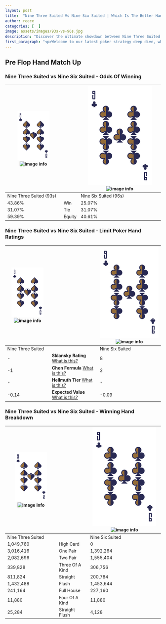 ```yaml
---
layout: post
title:  "Nine Three Suited Vs Nine Six Suited | Which Is The Better Hand In Poker? A Complete Guide"
author: reece
categories: [  ]
image: assets/images/93s-vs-96s.jpg
description: "Discover the ultimate showdown between Nine Three Suited and Nine Six Suited in poker! Uncover the odds, strategies, and scenarios where one hand triumphs over the other. Get ready to up your poker game with this thrilling analysis."
first_paragraph: "<p>Welcome to our latest poker strategy deep dive, where we're pitting two distinct hands against each other in a high-stakes showdown: Nine Three Suited vs Nine Six Suited.</p><p>In the dynamic world of poker, every decision counts, and knowing which hand holds the upper hand is key to your success at the table.</p><p>In this article, we'll dissect these two hands, explore the scenarios where one dominates the other, and equip you with the knowledge to make strategic choices that can tip the odds in your favor.</p><p>Get ready to unravel the intriguing dynamics of these poker hands and elevate your game to new heights.</p>"
---
```




[comment]: # (sp0)

## Pre Flop Hand Match Up

<div class="table hand-ratings" markdown="1"> 



### Nine Three Suited vs Nine Six Suited - Odds Of Winning


    
| ![image info](assets/images/hand1/9.png) ![image info](assets/images/hand1/3s.png) |  | ![image info](assets/images/hand2/9.png) ![image info](assets/images/hand2/6s.png) |
| -------- | -------- | -------- |
| Nine Three Suited (93s) |  | Nine Six Suited (96s) |
| 43.86% | Win | 25.07% |
| 31.07% | Tie | 31.07% |
| 59.39% | Equity | 40.61% |




[comment]: # (sp1)



### Nine Three Suited vs Nine Six Suited - Limit Poker Hand Ratings


    
| ![image info](assets/images/hand1/9.png) ![image info](assets/images/hand1/3s.png) |  | ![image info](assets/images/hand2/9.png) ![image info](assets/images/hand2/6s.png) |
| -------- | -------- | -------- |
| Nine Three Suited |  | Nine Six Suited |
| - | **Sklansky Rating** [What is this?](/sklansky-rating-explained) | 8 |
| -1 | **Chen Formula** [What is this?](/chen-formula-explained) | 2 |
| - | **Hellmuth Tier** [What is this?](/Hellmuth-tier-explained) | - |
| -0.14 | **Expected Value** [What is this?](/expected-value-explained) | -0.09 |




[comment]: # (sp2)



### Nine Three Suited vs Nine Six Suited - Winning Hand Breakdown


    
| ![image info](assets/images/hand1/9.png) ![image info](assets/images/hand1/3s.png) |  | ![image info](assets/images/hand2/9.png) ![image info](assets/images/hand2/6s.png) |
| -------- | -------- | -------- |
| Nine Three Suited |  | Nine Six Suited |
| 1,049,760 | High Card | 0 |
| 3,016,416 | One Pair | 1,392,264 |
| 2,082,696 | Two Pair | 1,555,404 |
| 339,828 | Three Of A Kind | 306,756 |
| 811,824 | Straight | 200,784 |
| 1,432,488 | Flush | 1,453,644 |
| 241,164 | Full House | 227,160 |
| 11,880 | Four Of A Kind | 11,880 |
| 25,284 | Straight Flush | 4,128 |




[comment]: # (sp3)



</div>

[comment]: # (sp4)



[comment]: # (sp5)

